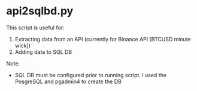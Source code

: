 # api2sqlbd.py

This script is useful for:
1. Extracting data from an API (currently for Binance API [BTCUSD minute wick])
2. Adding data to SQL DB

Note:
- SQL DB must be configured prior to running script. I used the PosgreSQL and pgadmin4 to create the DB
